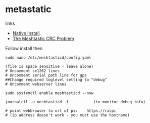 # metastatic


links
* [Native Install](https://meshtastic.org/docs/hardware/devices/linux-native-hardware/#installing-meshtasticd)
* [The Meshtastic CRC Problem](https://www.youtube.com/watch?v=PND1GlMSrEM)




Follow install then

```shell
sudo nano /etc/meshtasticd/config.yaml

(file is space sensitive - leave alone)
# Uncomment sx1262 lines
# Uncomment serial path line for gps
##Change required loglevel setting to "debug"
# Uncomment webserver lines

sudo systemctl enable meshtasticd --now

journalctl -u meshtasticd -f           (to monitor debug info)

# point webbrowser to url of pi:    https://raspi
# (ip address doesn't work - you must use the hostname)

```
